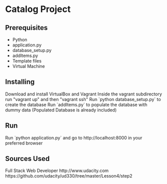 <h1>Catalog Project</h1>

<h2>Prerequisites</h2>
    <ul>
        <li>Python</li>
        <li>application.py</li>
        <li>database_setup.py</li>
        <li>addItems.py</li>
        <li>Template files</li>
        <li>Virtual Machine</li>
    </ul>
	
<h2>Installing</h2>
	Download and install VirtualBox and Vagrant
	Inside the vagrant subdirectory run "vagrant up" and then "vagrant ssh"
    Run `python database_setup.py` to create the database
    Run `addItems.py` to populate the database with dummy data
    (Populated Database is already included)
	
<h2>Run</h2>
	Run `python application.py` and go to http://localhost:8000 in your preferred browser
    
<h2>Sources Used</h2>
    Full Stack Web Developer http://www.udacity.com
    https://github.com/udacity/ud330/tree/master/Lesson4/step2